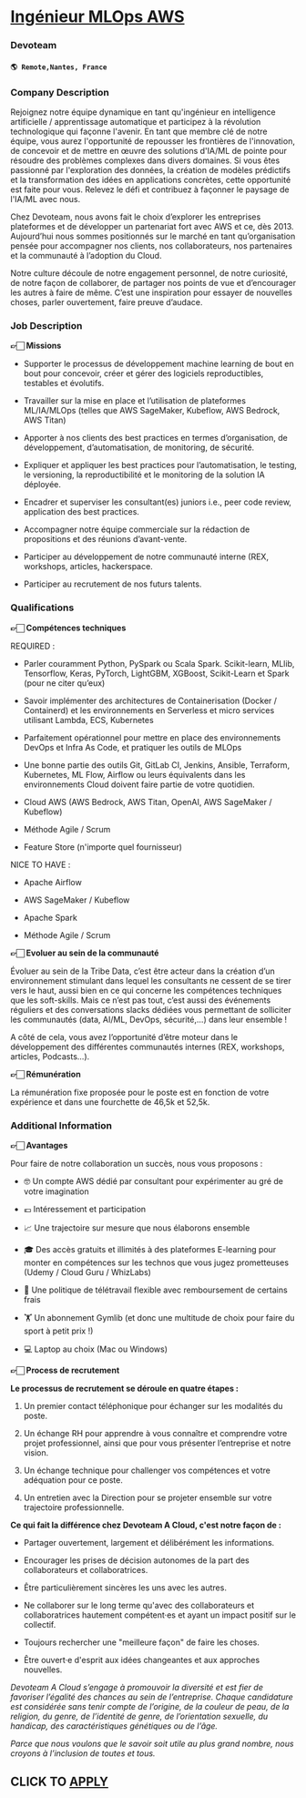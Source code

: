 # [Ingénieur MLOps AWS](https://www.remotewlb.com/apply/ingenieur-mlops-aws)  
### Devoteam  
#### `🌎 Remote,Nantes, France`  

### **Company Description**

Rejoignez notre équipe dynamique en tant qu'ingénieur en intelligence artificielle / apprentissage automatique et participez à la révolution technologique qui façonne l'avenir. En tant que membre clé de notre équipe, vous aurez l'opportunité de repousser les frontières de l'innovation, de concevoir et de mettre en œuvre des solutions d'IA/ML de pointe pour résoudre des problèmes complexes dans divers domaines. Si vous êtes passionné par l'exploration des données, la création de modèles prédictifs et la transformation des idées en applications concrètes, cette opportunité est faite pour vous. Relevez le défi et contribuez à façonner le paysage de l'IA/ML avec nous.

Chez Devoteam, nous avons fait le choix d’explorer les entreprises plateformes et de développer un partenariat fort avec AWS et ce, dès 2013. Aujourd’hui nous sommes positionnés sur le marché en tant qu’organisation pensée pour accompagner nos clients, nos collaborateurs, nos partenaires et la communauté à l’adoption du Cloud.

Notre culture découle de notre engagement personnel, de notre curiosité, de notre façon de collaborer, de partager nos points de vue et d’encourager les autres à faire de même. C’est une inspiration pour essayer de nouvelles choses, parler ouvertement, faire preuve d’audace.

###  **Job Description**

 **👉🏻 Missions**

  * Supporter le processus de développement machine learning de bout en bout pour concevoir, créer et gérer des logiciels reproductibles, testables et évolutifs.

  * Travailler sur la mise en place et l’utilisation de plateformes ML/IA/MLOps (telles que AWS SageMaker, Kubeflow, AWS Bedrock, AWS Titan) 

  * Apporter à nos clients des best practices en termes d’organisation, de développement, d’automatisation, de monitoring, de sécurité.

  * Expliquer et appliquer les best practices pour l’automatisation, le testing, le versioning, la reproductibilité et le monitoring de la solution IA déployée.

  * Encadrer et superviser les consultant(es) juniors i.e., peer code review, application des best practices.

  * Accompagner notre équipe commerciale sur la rédaction de propositions et des réunions d’avant-vente.

  * Participer au développement de notre communauté interne (REX, workshops, articles, hackerspace.

  * Participer au recrutement de nos futurs talents.

###  **Qualifications**

 **👉🏻 Compétences techniques**

REQUIRED :

  * Parler couramment Python, PySpark ou Scala Spark. Scikit-learn, MLlib, Tensorflow, Keras, PyTorch, LightGBM, XGBoost, Scikit-Learn et Spark (pour ne citer qu’eux)

  * Savoir implémenter des architectures de Containerisation (Docker / Containerd) et les environnements en Serverless et micro services utilisant Lambda, ECS, Kubernetes

  * Parfaitement opérationnel pour mettre en place des environnements DevOps et Infra As Code, et pratiquer les outils de MLOps

  * Une bonne partie des outils Git, GitLab CI, Jenkins, Ansible, Terraform, Kubernetes, ML Flow, Airflow ou leurs équivalents dans les environnements Cloud doivent faire partie de votre quotidien. 

  * Cloud AWS (AWS Bedrock, AWS Titan, OpenAI, AWS SageMaker / Kubeflow)

  * Méthode Agile / Scrum

  * Feature Store (n'importe quel fournisseur)

NICE TO HAVE :

  * Apache Airflow

  * AWS SageMaker / Kubeflow

  * Apache Spark

  * Méthode Agile / Scrum

 **👉🏻 Evoluer au sein de la communauté**

Évoluer au sein de la Tribe Data, c’est être acteur dans la création d’un environnement stimulant dans lequel les consultants ne cessent de se tirer vers le haut, aussi bien en ce qui concerne les compétences techniques que les soft-skills. Mais ce n’est pas tout, c’est aussi des événements réguliers et des conversations slacks dédiées vous permettant de solliciter les communautés (data, AI/ML, DevOps, sécurité,...) dans leur ensemble !

A côté de cela, vous avez l’opportunité d’être moteur dans le développement des différentes communautés internes (REX, workshops, articles, Podcasts…).

 **👉🏻 Rémunération**

La rémunération fixe proposée pour le poste est en fonction de votre expérience et dans une fourchette de 46,5k et 52,5k.

###  **Additional Information**

 **👉🏻 Avantages**

Pour faire de notre collaboration un succès, nous vous proposons :

  * 🤓 Un compte AWS dédié par consultant pour expérimenter au gré de votre imagination

  * 💶 Intéressement et participation 

  * 📈 Une trajectoire sur mesure que nous élaborons ensemble

  * 🎓 Des accès gratuits et illimités à des plateformes E-learning pour monter en compétences sur les technos que vous jugez prometteuses (Udemy / Cloud Guru / WhizLabs)

  * 🏡 Une politique de télétravail flexible avec remboursement de certains frais

  * 🏋️ Un abonnement Gymlib (et donc une multitude de choix pour faire du sport à petit prix !)

  * 💻 Laptop au choix (Mac ou Windows)

 **👉🏻 Process de recrutement**

 **Le processus de recrutement se déroule en quatre étapes :**

  1. Un premier contact téléphonique pour échanger sur les modalités du poste.

  2. Un échange RH pour apprendre à vous connaître et comprendre votre projet professionnel, ainsi que pour vous présenter l’entreprise et notre vision.

  3. Un échange technique pour challenger vos compétences et votre adéquation pour ce poste.

  4. Un entretien avec la Direction pour se projeter ensemble sur votre trajectoire professionnelle.

 **Ce qui fait la différence chez Devoteam A Cloud, c'est notre façon de :**

  * Partager ouvertement, largement et délibérément les informations.

  * Encourager les prises de décision autonomes de la part des collaborateurs et collaboratrices.

  * Être particulièrement sincères les uns avec les autres.

  * Ne collaborer sur le long terme qu'avec des collaborateurs et collaboratrices hautement compétent·es et ayant un impact positif sur le collectif.

  * Toujours rechercher une "meilleure façon" de faire les choses.

  * Être ouvert·e d'esprit aux idées changeantes et aux approches nouvelles.

 _Devoteam A Cloud s’engage à promouvoir la diversité et est fier de favoriser l’égalité des chances au sein de l’entreprise. Chaque candidature est considérée sans tenir compte de l’origine, de la couleur de peau, de la religion, du genre, de l’identité de genre, de l’orientation sexuelle, du handicap, des caractéristiques génétiques ou de l’âge._

 _Parce que nous voulons que le savoir soit utile au plus grand nombre, nous croyons à l’inclusion de toutes et tous._

  
## CLICK TO [APPLY](https://www.remotewlb.com/apply/ingenieur-mlops-aws)

